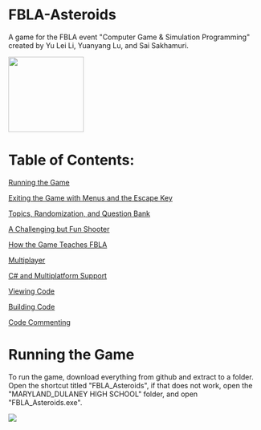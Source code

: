 # FBLA-Asteroids
A game for the FBLA event "Computer Game &amp; Simulation Programming" created by Yu Lei Li, Yuanyang Lu, and Sai Sakhamuri.

<img src="https://cdn.discordapp.com/attachments/380481535641387009/547219298805088256/icons8-next-page-100.png" width="150" height="150">

# Table of Contents:

[Running the Game]()

[Exiting the Game with Menus and the Escape Key]()

[Topics, Randomization, and Question Bank]()

[A Challenging but Fun Shooter]()

[How the Game Teaches FBLA]()

[Multiplayer]()

[C# and Multiplatform Support]()

[Viewing Code]()

[Building Code]()

[Code Commenting]()

# Running the Game
To run the game, download everything from github and extract to a folder. Open the shortcut titled "FBLA_Asteroids", if that does not work, open the "MARYLAND_DULANEY HIGH SCHOOL" folder, and open "FBLA_Asteroids.exe".

<img src="https://i.gyazo.com/5fb61069b1671d18096f779f2999636f.png">
